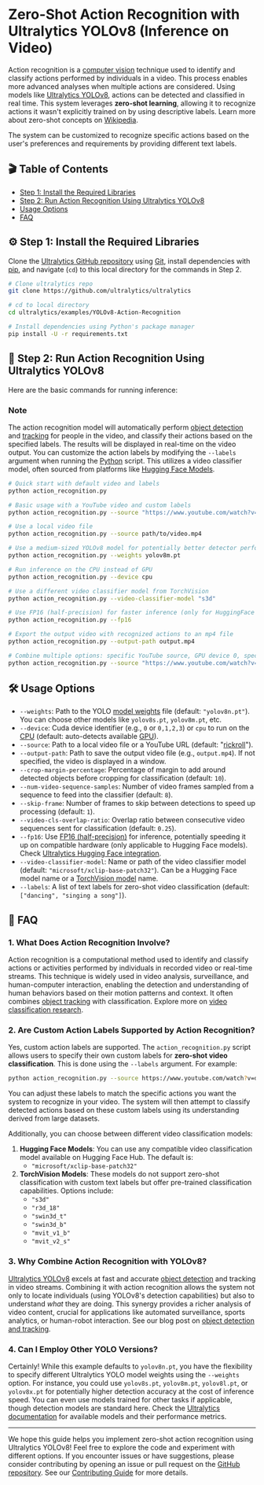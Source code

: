 # Zero-Shot Action Recognition with Ultralytics YOLOv8 (Inference on Video)

Action recognition is a [computer vision](https://www.ultralytics.com/glossary/computer-vision-cv) technique used to identify and classify actions performed by individuals in a video. This process enables more advanced analyses when multiple actions are considered. Using models like [Ultralytics YOLOv8](https://docs.ultralytics.com/models/yolov8/), actions can be detected and classified in real time. This system leverages **zero-shot learning**, allowing it to recognize actions it wasn't explicitly trained on by using descriptive labels. Learn more about zero-shot concepts on [Wikipedia](https://en.wikipedia.org/wiki/Zero-shot_learning).

The system can be customized to recognize specific actions based on the user's preferences and requirements by providing different text labels.

## 🎬 Table of Contents

- [Step 1: Install the Required Libraries](#step-1-install-the-required-libraries)
- [Step 2: Run Action Recognition Using Ultralytics YOLOv8](#step-2-run-action-recognition-using-ultralytics-yolov8)
- [Usage Options](#usage-options)
- [FAQ](#faq)

## ⚙️ Step 1: Install the Required Libraries

Clone the [Ultralytics GitHub repository](https://github.com/ultralytics/ultralytics) using [Git](https://git-scm.com/), install dependencies with [pip](https://pip.pypa.io/en/stable/), and navigate (`cd`) to this local directory for the commands in Step 2.

```bash
# Clone ultralytics repo
git clone https://github.com/ultralytics/ultralytics

# cd to local directory
cd ultralytics/examples/YOLOv8-Action-Recognition

# Install dependencies using Python's package manager
pip install -U -r requirements.txt
```

## 🚀 Step 2: Run Action Recognition Using Ultralytics YOLOv8

Here are the basic commands for running inference:

### Note

The action recognition model will automatically perform [object detection](https://www.ultralytics.com/glossary/object-detection) and [tracking](https://docs.ultralytics.com/modes/track/) for people in the video, and classify their actions based on the specified labels. The results will be displayed in real-time on the video output. You can customize the action labels by modifying the `--labels` argument when running the [Python](https://www.python.org/) script. This utilizes a video classifier model, often sourced from platforms like [Hugging Face Models](https://huggingface.co/models).

```bash
# Quick start with default video and labels
python action_recognition.py

# Basic usage with a YouTube video and custom labels
python action_recognition.py --source "https://www.youtube.com/watch?v=dQw4w9WgXcQ" --labels "dancing" "singing a song"

# Use a local video file
python action_recognition.py --source path/to/video.mp4

# Use a medium-sized YOLOv8 model for potentially better detector performance
python action_recognition.py --weights yolov8m.pt

# Run inference on the CPU instead of GPU
python action_recognition.py --device cpu

# Use a different video classifier model from TorchVision
python action_recognition.py --video-classifier-model "s3d"

# Use FP16 (half-precision) for faster inference (only for HuggingFace models)
python action_recognition.py --fp16

# Export the output video with recognized actions to an mp4 file
python action_recognition.py --output-path output.mp4

# Combine multiple options: specific YouTube source, GPU device 0, specific HuggingFace model, custom labels, and FP16
python action_recognition.py --source "https://www.youtube.com/watch?v=dQw4w9WgXcQ" --device 0 --video-classifier-model "microsoft/xclip-base-patch32" --labels "dancing" "singing a song" --fp16
```

## 🛠️ Usage Options

- `--weights`: Path to the YOLO [model weights](https://www.ultralytics.com/glossary/model-weights) file (default: `"yolov8n.pt"`). You can choose other models like `yolov8s.pt`, `yolov8m.pt`, etc.
- `--device`: Cuda device identifier (e.g., `0` or `0,1,2,3`) or `cpu` to run on the [CPU](https://www.ultralytics.com/glossary/cpu) (default: auto-detects available [GPU](https://www.ultralytics.com/glossary/gpu-graphics-processing-unit)).
- `--source`: Path to a local video file or a YouTube URL (default: "[rickroll](https://www.youtube.com/watch?v=dQw4w9WgXcQ)").
- `--output-path`: Path to save the output video file (e.g., `output.mp4`). If not specified, the video is displayed in a window.
- `--crop-margin-percentage`: Percentage of margin to add around detected objects before cropping for classification (default: `10`).
- `--num-video-sequence-samples`: Number of video frames sampled from a sequence to feed into the classifier (default: `8`).
- `--skip-frame`: Number of frames to skip between detections to speed up processing (default: `1`).
- `--video-cls-overlap-ratio`: Overlap ratio between consecutive video sequences sent for classification (default: `0.25`).
- `--fp16`: Use [FP16 (half-precision)](https://www.ultralytics.com/glossary/half-precision) for inference, potentially speeding it up on compatible hardware (only applicable to Hugging Face models). Check [Ultralytics Hugging Face integration](https://docs.ultralytics.com/integrations/hugging-face/).
- `--video-classifier-model`: Name or path of the video classifier model (default: `"microsoft/xclip-base-patch32"`). Can be a Hugging Face model name or a [TorchVision model](https://pytorch.org/vision/stable/models.html) name.
- `--labels`: A list of text labels for zero-shot video classification (default: `["dancing", "singing a song"]`).

## 🤔 FAQ

### 1. What Does Action Recognition Involve?

Action recognition is a computational method used to identify and classify actions or activities performed by individuals in recorded video or real-time streams. This technique is widely used in video analysis, surveillance, and human-computer interaction, enabling the detection and understanding of human behaviors based on their motion patterns and context. It often combines [object tracking](https://www.ultralytics.com/glossary/object-tracking) with classification. Explore more on [video classification research](https://arxiv.org/).

### 2. Are Custom Action Labels Supported by Action Recognition?

Yes, custom action labels are supported. The `action_recognition.py` script allows users to specify their own custom labels for **zero-shot video classification**. This is done using the `--labels` argument. For example:

```bash
python action_recognition.py --source https://www.youtube.com/watch?v=dQw4w9WgXcQ --labels "walking" "running" "jumping"
```

You can adjust these labels to match the specific actions you want the system to recognize in your video. The system will then attempt to classify detected actions based on these custom labels using its understanding derived from large datasets.

Additionally, you can choose between different video classification models:

1.  **Hugging Face Models**: You can use any compatible video classification model available on Hugging Face Hub. The default is:
    - `"microsoft/xclip-base-patch32"`
2.  **TorchVision Models**: These models do not support zero-shot classification with custom text labels but offer pre-trained classification capabilities. Options include:
    - `"s3d"`
    - `"r3d_18"`
    - `"swin3d_t"`
    - `"swin3d_b"`
    - `"mvit_v1_b"`
    - `"mvit_v2_s"`

### 3. Why Combine Action Recognition with YOLOv8?

[Ultralytics YOLOv8](https://docs.ultralytics.com/models/yolov8/) excels at fast and accurate [object detection](https://docs.ultralytics.com/tasks/detect/) and tracking in video streams. Combining it with action recognition allows the system not only to locate individuals (using YOLOv8's detection capabilities) but also to understand *what* they are doing. This synergy provides a richer analysis of video content, crucial for applications like automated surveillance, sports analytics, or human-robot interaction. See our blog post on [object detection and tracking](https://www.ultralytics.com/blog/object-detection-and-tracking-with-ultralytics-yolov8).

### 4. Can I Employ Other YOLO Versions?

Certainly! While this example defaults to `yolov8n.pt`, you have the flexibility to specify different Ultralytics YOLO model weights using the `--weights` option. For instance, you could use `yolov8s.pt`, `yolov8m.pt`, `yolov8l.pt`, or `yolov8x.pt` for potentially higher detection accuracy at the cost of inference speed. You can even use models trained for other tasks if applicable, though detection models are standard here. Check the [Ultralytics documentation](https://docs.ultralytics.com/) for available models and their performance metrics.

---

We hope this guide helps you implement zero-shot action recognition using Ultralytics YOLOv8! Feel free to explore the code and experiment with different options. If you encounter issues or have suggestions, please consider contributing by opening an issue or pull request on the [GitHub repository](https://github.com/ultralytics/ultralytics). See our [Contributing Guide](https://docs.ultralytics.com/help/contributing/) for more details.
